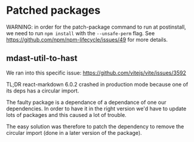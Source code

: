# Patched packages

WARNING: in order for the patch-package command to run at postinstall, we need to run `npm install` with the `--unsafe-perm` flag. See https://github.com/npm/npm-lifecycle/issues/49 for more details.

## mdast-util-to-hast

We ran into this specific issue: https://github.com/vitejs/vite/issues/3592

TL;DR react-markdown 6.0.2 crashed in production mode because one of its deps has a circular import.

The faulty package is a dependance of a dependance of one our dependencies. In order to have it in the right version we'd have to update lots of packages and this caused a lot of trouble.

The easy solution was therefore to patch the dependency to remove the circular import (done in a later version of the package).

